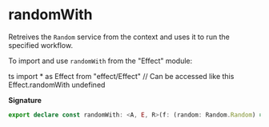 # randomWith

Retreives the `Random` service from the context and uses it to run the
specified workflow.

To import and use `randomWith` from the "Effect" module:

ts
import \* as Effect from "effect/Effect"
// Can be accessed like this
Effect.randomWith
undefined

**Signature**

```ts
export declare const randomWith: <A, E, R>(f: (random: Random.Random) => Effect<A, E, R>) => Effect<A, E, R>
```
